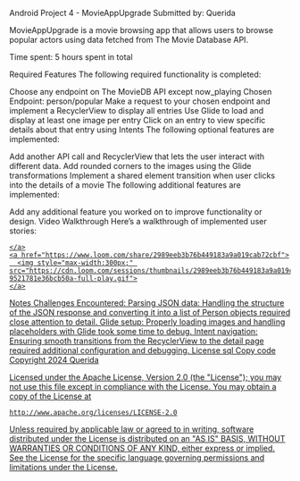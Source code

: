 Android Project 4 - MovieAppUpgrade
Submitted by: Querida

MovieAppUpgrade is a movie browsing app that allows users to browse popular actors using data fetched from The Movie Database API.

Time spent: 5 hours spent in total

Required Features
The following required functionality is completed:


 Choose any endpoint on The MovieDB API except now_playing
Chosen Endpoint: person/popular
 Make a request to your chosen endpoint and implement a RecyclerView to display all entries
 Use Glide to load and display at least one image per entry
 Click on an entry to view specific details about that entry using Intents
The following optional features are implemented:

 Add another API call and RecyclerView that lets the user interact with different data.
 Add rounded corners to the images using the Glide transformations
 Implement a shared element transition when user clicks into the details of a movie
The following additional features are implemented:

 Add any additional feature you worked on to improve functionality or design.
Video Walkthrough
Here’s a walkthrough of implemented user stories:

<div>
    <a href="https://www.loom.com/share/2989eeb3b76b449183a9a019cab72cbf">
     
    </a>
    <a href="https://www.loom.com/share/2989eeb3b76b449183a9a019cab72cbf">
      <img style="max-width:300px;" src="https://cdn.loom.com/sessions/thumbnails/2989eeb3b76b449183a9a019cab72cbf-9521781e36bcb50a-full-play.gif">
    </a>
  </div>


<!-- Recommended tools: [Kap](https://getkap.co/) for macOS [ScreenToGif](https://www.screentogif.com/) for Windows [peek](https://github.com/phw/peek) for Linux. -->
Notes
Challenges Encountered:
Parsing JSON data: Handling the structure of the JSON response and converting it into a list of Person objects required close attention to detail.
Glide setup: Properly loading images and handling placeholders with Glide took some time to debug.
Intent navigation: Ensuring smooth transitions from the RecyclerView to the detail page required additional configuration and debugging.
License
sql
Copy code
Copyright 2024 Querida

Licensed under the Apache License, Version 2.0 (the "License");
you may not use this file except in compliance with the License.
You may obtain a copy of the License at

    http://www.apache.org/licenses/LICENSE-2.0

Unless required by applicable law or agreed to in writing, software
distributed under the License is distributed on an "AS IS" BASIS,
WITHOUT WARRANTIES OR CONDITIONS OF ANY KIND, either express or implied.
See the License for the specific language governing permissions and
limitations under the License.
